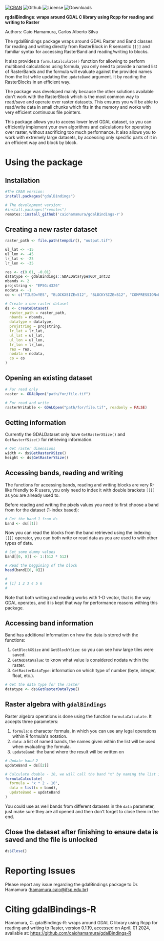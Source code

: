 [![CRAN](https://www.r-pkg.org/badges/version/gdalBindings)](https://CRAN.R-project.org/package=gdalBindings)
![Github](https://img.shields.io/badge/Github-0.1.19-green.svg)
![License](https://img.shields.io/badge/Licence-GPL--3-blue.svg) 
![Downloads](https://cranlogs.r-pkg.org/badges/grand-total/gdalBindings)

**rgdalBindings: wraps around GDAL C library using Rcpp for reading and writing to Raster**

Authors: Caio Hamamura, Carlos Alberto Silva

The rgdalBindings package wraps around GDAL Raster and Band classes for reading
and writing directly from RasterBlock in R semantic `[[]]` and familiar syntax
for accessing RasterBand and reading/writing to blocks.

It also provides a `formulaCalculate()` function for allowing to perform
multiband calculations using formula, you only need to provide a named list
of RasterBands and the formula will evaluate against the provided names from
the list while updating the `updateBand` argument. It by reading the
RasterBlocks in an efficient way.

The package was developed mainly because the other solutions available don't 
work with the RasterBlock which is the most common way to read/save and operate
over raster datasets. This ensures you will be able to read/write data in small
chunks which fits in the memory and works with very efficient continuous file
pointers. 

This package allows you to access lower level GDAL dataset, so you can
efficiently implement your own algorithms and calculations for operating over
raster, without sacrificing too much performance. It also allows you to work
with extremely large datasets, by accessing only specific parts of it in an
efficient way and block by block.

# Using the package

## Installation
```r
#The CRAN version:
install.packages("gdalBindings")

# The development version:
#install.packages("remotes")
remotes::install_github('caiohamamura/gdalBindings-r')
```


## Creating a new raster dataset
```r
raster_path <- file.path(tempdir(), "output.tif")

ul_lat <- -15
ul_lon <- -45
lr_lat <- -25
lr_lon <- -35

res <- c(0.01, -0.01)
datatype <- gdalBindings::GDALDataType$GDT_Int32
nbands <- 2
projstring <- "EPSG:4326"
nodata <- -1
co <- c("TILED=YES", "BLOCKXSIZE=512", "BLOCKYSIZE=512", "COMPRESSION=LZW")

# Create a new raster dataset
ds <- createDataset(
  raster_path = raster_path,
  nbands = nbands,
  datatype = datatype,
  projstring = projstring,
  lr_lat = lr_lat,
  ul_lat = ul_lat,
  ul_lon = ul_lon,
  lr_lon = lr_lon,
  res = res,
  nodata = nodata,
  co = co
)
```

## Opening an existing dataset

```r
# For read only
raster <- GDALOpen("path/for/file.tif")

# For read and write
rasterWritable <- GDALOpen("path/for/file.tif", readonly = FALSE)

```

## Getting information

Currently the GDALDataset only have `GetRasterXSize()` and `GetRasterYSize()`
for retrieving information.

```r
# Get raster dimensions
width <- ds$GetRasterXSize()
height <- ds$GetRasterYSize()
```

## Accessing bands, reading and writing

The functions for accessing bands, reading and writing blocks are 
very R-like friendly to R users, you only need to index it with double
brackets `[[]]` as you are already used to.

Before reading and writing the pixels values you need to first choose a
band from for the dataset (1-index based):

```r
# Get the band 1 from ds
band <- ds[[1]]
```

Now you can read the blocks from the band retrieved using the indexing `[[]]`
operator, you can both write or read data as you are used to with other types
of data.

```r
# Set some dummy values
band[[0, 0]] <- 1:(512 * 512)

# Read the beggining of the block
head(band[[0, 0]])

#
# [1] 1 2 3 4 5 6
#
```

Note that both writing and reading works with 1-D vector, that is the way GDAL
operates, and it is kept that way for performance reasons withing this package.


## Accessing band information

Band has additional information on how the data is stored with the functions:

1. `GetBlockXSize` and `GetBlockYSize`: so you can see how large tiles were
saved.
2. `GetNoDataValue`: to know what value is considered nodata within the raster.
3. `GetRasterDataType`: information on which type of number (byte, integer,
float, etc.).

```r
# Get the data type for the raster
datatype <- ds$GetRasterDataType()
```

## Raster algebra with `gdalBindings`

Raster algebra operations is done using the function `formulaCalculate`. It
accepts three parameters:

1. `formula`: a character formula, in which you can use any legal operations
within R formula's notation. 
2. `data`: a list of named bands, the names given within the list will be used
when evaluating the formula.
3. `updateBand`: the band where the result will be written on


```r
# Update band 2
updateBand = ds[[2]]

# Calculate double - 10, we will call the band "x" by naming the list index
formulaCalculate(
  formula = "x * 2 - 10",
  data = list(x = band),
  updateBand = updateBand
)
```

You could use as well bands from different datasets in the `data` parameter,
just make sure they are all opened and then don't forget to close them in the
end.

## Close the dataset after finishing to ensure data is saved and the file is unlocked

```r
ds$Close()
```

# Reporting Issues 
Please report any issue regarding the gdalBindings package to Dr. Hamamura (hamamura.caio@ifsp.edu.br)

# Citing gdalBindings-R
Hamamura, C. gdalBindings-R: wraps around GDAL C library using Rcpp for reading and writing to Raster, version 0.1.19, accessed on April. 01 2024, available at: <https://github.com/caiohamamura/gdalBindings-R>

